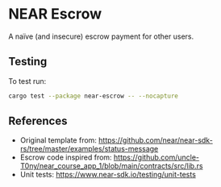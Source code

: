 # NEAR Escrow

A naïve (and insecure) escrow payment for other users.

## Testing
To test run:
```bash
cargo test --package near-escrow -- --nocapture
```

## References
- Original template from: https://github.com/near/near-sdk-rs/tree/master/examples/status-message
- Escrow code inspired from: https://github.com/uncle-T0ny/near_course_app_1/blob/main/contracts/src/lib.rs
- Unit tests: https://www.near-sdk.io/testing/unit-tests
